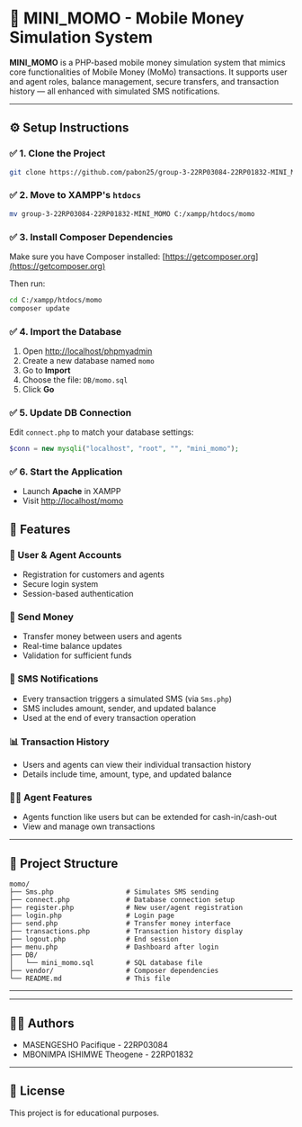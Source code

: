
# 📱 MINI_MOMO - Mobile Money Simulation System

**MINI_MOMO** is a PHP-based mobile money simulation system that mimics core functionalities of Mobile Money (MoMo) transactions. It supports user and agent roles, balance management, secure transfers, and transaction history — all enhanced with simulated SMS notifications.

---
## ⚙️ Setup Instructions

### ✅ 1. Clone the Project
```bash
git clone https://github.com/pabon25/group-3-22RP03084-22RP01832-MINI_MOMO.git
```

### ✅ 2. Move to XAMPP's `htdocs`
```bash
mv group-3-22RP03084-22RP01832-MINI_MOMO C:/xampp/htdocs/momo
```

### ✅ 3. Install Composer Dependencies
Make sure you have Composer installed: [https://getcomposer.org](https://getcomposer.org)

Then run:
```bash
cd C:/xampp/htdocs/momo
composer update
```

### ✅ 4. Import the Database
1. Open [http://localhost/phpmyadmin](http://localhost/phpmyadmin)
2. Create a new database named `momo`
3. Go to **Import**
4. Choose the file: `DB/momo.sql`
5. Click **Go**

### ✅ 5. Update DB Connection
Edit `connect.php` to match your database settings:
```php
$conn = new mysqli("localhost", "root", "", "mini_momo");
```

### ✅ 6. Start the Application
- Launch **Apache** in XAMPP
- Visit [http://localhost/momo](http://localhost/momo)


## 🚀 Features

### 👤 User & Agent Accounts
- Registration for customers and agents
- Secure login system
- Session-based authentication

### 💸 Send Money
- Transfer money between users and agents
- Real-time balance updates
- Validation for sufficient funds

### 💬 SMS Notifications
- Every transaction triggers a simulated SMS (via `Sms.php`)
- SMS includes amount, sender, and updated balance
- Used at the end of every transaction operation

### 📊 Transaction History
- Users and agents can view their individual transaction history
- Details include time, amount, type, and updated balance

### 🧑‍💼 Agent Features
- Agents function like users but can be extended for cash-in/cash-out
- View and manage own transactions

---

## 📁 Project Structure

```
momo/
├── Sms.php                  # Simulates SMS sending
├── connect.php              # Database connection setup
├── register.php             # New user/agent registration
├── login.php                # Login page
├── send.php                 # Transfer money interface
├── transactions.php         # Transaction history display
├── logout.php               # End session
├── menu.php                 # Dashboard after login
├── DB/
│   └── mini_momo.sql        # SQL database file
├── vendor/                  # Composer dependencies
└── README.md                # This file
```

---
---

## 👨‍💻 Authors
- MASENGESHO Pacifique - 22RP03084
- MBONIMPA ISHIMWE Theogene - 22RP01832

---

## 📜 License
This project is for educational purposes.
